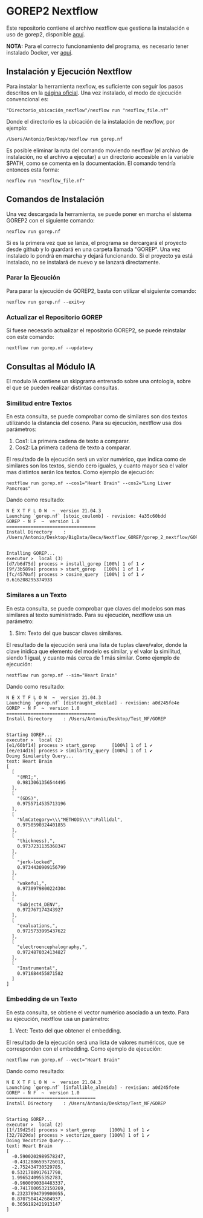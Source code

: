 # GOREP2 Nextflow
Este repositorio contiene el archivo nextflow que gestiona la instalación e uso de gorep2, disponible [aquí](https://github.com/Antonio4132/gorep_2).

**NOTA:** Para el correcto funcionamiento del programa, es necesario tener instalado Docker, ver [aquí](https://docs.docker.com/engine/install/).

## Instalación y Ejecución Nextflow
Para instalar la herramienta nexflow, es suficiente con seguir los pasos descritos en la [página oficial](https://www.nextflow.io/docs/latest/getstarted.html#installation). Una vez instalado, el modo de ejecución convencional es:

```
"Directorio_ubicación_nexflow"/nexflow run "nexflow_file.nf"
```
Donde el directorio es la ubicación de la instalación de nexflow, por ejemplo:
```
/Users/Antonio/Desktop/nexflow run gorep.nf
```
Es posible eliminar la ruta del comando moviendo nextflow (el archivo de instalación, no el archivo a ejecutar) a un directorio accesible en la variable $PATH, como se comenta en la documentación. El comando tendría entonces esta forma:
```
nexflow run "nexflow_file.nf"
```

## Comandos de Instalación

Una vez descargada la herramienta, se puede poner en marcha el sistema GOREP2 con el siguiente comando:
```
nexflow run gorep.nf
```
Si es la primera vez que se lanza, el programa se dercargará el proyecto desde github y lo guardará en una carpeta llamada "GOREP". Una vez instalado lo pondrá en marcha y dejará funcionando. Si el proyecto ya está instalado, no se instalará de nuevo y se lanzará directamente.

### Parar la Ejecución
Para parar la ejecución de GOREP2, basta con utilizar el siguiente comando:
```
nexflow run gorep.nf --exit=y
```

### Actualizar el Repositorio GOREP
Si fuese necesario actualizar el repositorio GOREP2,  se puede reinstalar con este comando:
```
nextflow run gorep.nf --update=y
```

## Consultas al Módulo IA

El modulo IA contiene un skipgrama entrenado sobre una ontología, sobre el que se pueden realizar distintas consultas. 

### Similitud entre Textos

En esta consulta, se puede comprobar como de similares son dos textos utilizando la distancia del coseno. Para su ejecución, nextflow usa dos parámetros:

1. Cos1: La primera cadena de texto a comparar.
2. Cos2: La primera cadena de texto a comparar.

El resultado de la ejecución será un valor numérico, que indica como de similares son los textos, siendo cero iguales, y cuanto mayor sea el valor mas distintos serán los textos. Como ejemplo de ejecución:

```
nextflow run gorep.nf --cos1="Heart Brain" --cos2="Lung Liver Pancreas"
```

Dando como resultado:


```
N E X T F L O W  ~  version 21.04.3
Launching `gorep.nf` [stoic_coulomb] - revision: 4a35c60bdd
GOREP - N F  ~  version 1.0
=================================
Install Directory    : /Users/Antonio/Desktop/BigData/Beca/Nextflow_GOREP/gorep_2_nextflow/GOREP


Intalling GOREP...
executor >  local (3)
[d7/b6d75d] process > install_gorep [100%] 1 of 1 ✔
[9f/3b589a] process > start_gorep   [100%] 1 of 1 ✔
[fc/4570af] process > cosine_query  [100%] 1 of 1 ✔
0.616208295374933
```

### Similares a un Texto

En esta consulta, se puede comprobar que claves del modelos son mas similares al texto suministrado. Para su ejecución, nextflow usa un parámetro:

1. Sim: Texto del que buscar claves similares.

El resultado de la ejecución será una lista de tuplas clave/valor, donde la clave inidica que elemento del modelo es similar, y el valor la similitud, siendo 1 igual, y cuanto más cerca de 1 más similar. Como ejemplo de ejecución:

```
nextflow run gorep.nf --sim="Heart Brain"

```
Dando como resultado:

```
N E X T F L O W  ~  version 21.04.3
Launching `gorep.nf` [distraught_ekeblad] - revision: a0d245fe4e
GOREP - N F  ~  version 1.0
=================================
Install Directory    : /Users/Antonio/Desktop/Test_NF/GOREP


Starting GOREP...
executor >  local (2)
[e1/60bf14] process > start_gorep      [100%] 1 of 1 ✔
[ee/e14d16] process > similarity_query [100%] 1 of 1 ✔
Doing Similarity Query...
text: Heart Brain
[
  [
    "(MRI;", 
    0.9813061356544495
  ], 
  [
    "(GDS)", 
    0.9755714535713196
  ], 
  [
    "NlmCategory=\\\"METHODS\\\":Pallidal", 
    0.9750590324401855
  ], 
  [
    "thickness),", 
    0.9737231135368347
  ], 
  [
    "jerk-locked", 
    0.9734430909156799
  ], 
  [
    "wakeful,", 
    0.9730979800224304
  ], 
  [
    "Subject4_DENV", 
    0.972767174243927
  ], 
  [
    "evaluations,", 
    0.9725733995437622
  ], 
  [
    "electroencephalography,", 
    0.9724870324134827
  ], 
  [
    "Instrumental", 
    0.971684455871582
  ]
]
```

### Embedding de un Texto

En esta consulta, se obtiene el vector numérico asociado a un texto. Para su ejecución, nextflow usa un parámetro:

1. Vect: Texto del que obtener el embedding.

El resultado de la ejecución será una lista de valores numéricos, que se corresponden con el embedding. Como ejemplo de ejecución:

```
nextflow run gorep.nf --vect="Heart Brain"

```
Dando como resultado:

```
N E X T F L O W  ~  version 21.04.3
Launching `gorep.nf` [infallible_almeida] - revision: a0d245fe4e
GOREP - N F  ~  version 1.0
=================================
Install Directory    : /Users/Antonio/Desktop/Test_NF/GOREP


Starting GOREP...
executor >  local (2)
[1f/19d25d] process > start_gorep     [100%] 1 of 1 ✔
[32/7829da] process > vectorize_query [100%] 1 of 1 ✔
Doing Vecotrize Query...
text: Heart Brain
[
  -0.5900202989578247, 
  -0.4312886595726013, 
  -2.752434730529785, 
  0.5321708917617798, 
  1.9965240955352783, 
  -0.9600090384483337, 
  -0.7417000532150269, 
  0.23237694799900055, 
  0.8707584142684937, 
  0.3656192421913147
]
```
